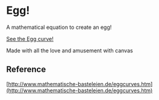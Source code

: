 # Egg!

A mathematical equation to create an egg!

[See the Egg curve!](http://alyssaq.github.io/egg)

Made with all the love and amusement with canvas

## Reference
[http://www.mathematische-basteleien.de/eggcurves.htm](http://www.mathematische-basteleien.de/eggcurves.htm)

